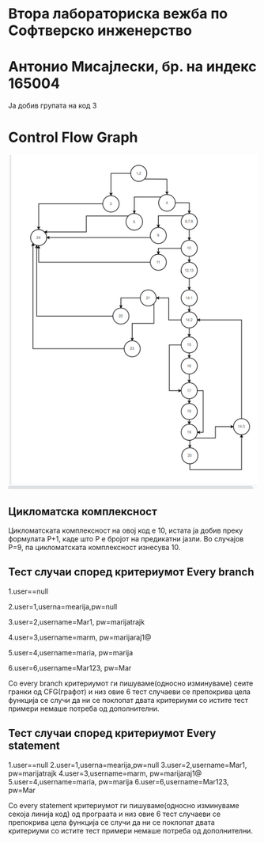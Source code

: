 # Втора лабораториска вежба по Софтверско инженерство

# Aнтонио Мисајлески, бр. на индекс 165004
Ја добив групата на код 3

# Control Flow Graph

![](/Images/cfg.png)

## Цикломатска комплексност
Цикломатската комплексност на овој код е 10, истата ја добив преку формулата P+1, каде што P е бројот на предикатни јазли. Во случајoв P=9, па цикломатската комплексност изнесува 10.

## Тест случаи според критериумот Every branch

1.user==null

2.user=1,userna=mearija,pw=null

3.user=2,username=Mar1, pw=marijatrajk

4.user=3,username=marm, pw=marijaraj1@

5.user=4,username=maria, pw=marija

6.user=6,username=Mar123, pw=Mar

Со every branch критериумот ги пишуваме(односно изминуваме) сеите гранки од CFG(графот) и низ овие 6 тест случаеви се препокрива цела функција се случи да ни се поклопат двата критериуми со истите тест примери немаше потреба од дополнителни.


## Тест случаи според критериумот Every statement

1.user==null
2.user=1,userna=mearija,pw=null
3.user=2,username=Mar1, pw=marijatrajk
4.user=3,username=marm, pw=marijaraj1@
5.user=4,username=maria, pw=marija
6.user=6,username=Mar123, pw=Mar

Со every statement критериумот ги пишуваме(односно изминуваме секоја линија код) од програата и низ овие 6 тест случаеви се препокрива цела функција се случи да ни се поклопат двата критериуми со истите тест примери немаше потреба од дополнителни.
